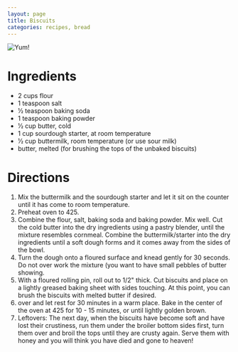 ```yaml
---
layout: page
title: Biscuits
categories: recipes, bread
---
```


![Yum!](/assets/images/biscuit.jpg)


# Ingredients

* 2 cups flour
* 1 teaspoon salt
* 1⁄2 teaspoon baking soda
* 1 teaspoon baking powder
* 1⁄2 cup butter, cold
* 1 cup sourdough starter, at room temperature
* 1⁄2 cup buttermilk, room temperature (or use sour milk)
* butter, melted (for brushing the tops of the unbaked biscuits)

# Directions

1. Mix the buttermilk and the sourdough starter and let it sit on the counter until it has come to room temperature.
2. Preheat oven to 425.
3. Combine the flour, salt, baking soda and baking powder. Mix well. Cut the cold butter into the dry ingredients using a pastry blender, until the mixture resembles cornmeal.
Combine the buttermilk/starter into the dry ingredients until a soft dough forms and it comes away from the sides of the bowl.
4. Turn the dough onto a floured surface and knead gently for 30 seconds. Do not over work the mixture (you want to have small pebbles of butter showing.
5. With a floured rolling pin, roll out to 1/2" thick. Cut biscuits and place on a lightly greased baking sheet with sides touching. At this point, you can brush the biscuits with melted butter if desired.
6. over and let rest for 30 minutes in a warm place. Bake in the center of the oven at 425 for 10 - 15 minutes, or until lightly golden brown.
7. Leftovers: The next day, when the biscuits have become soft and have lost their crustiness, run them under the broiler bottom sides first, turn them over and broil the tops until they are crusty again. Serve them with honey and you will think you have died and gone to heaven!

